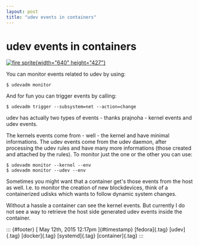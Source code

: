 ```yaml
---
layout: post
title: "udev events in containers"
---
```



udev events in containers
=========================

[![fire
sprite](https://c2.staticflickr.com/6/5204/5338475820_e72e898191_z.jpg){width="640"
height="427"}](https://www.flickr.com/photos/maxelman/5338475820 "fire sprite by Max Elman, auf Flickr")

You can monitor events related to udev by using:

    $ udevadm monitor

And for fun you can trigger events by calling:

    $ udevadm trigger --subsystem=net --action=change

udev has actually two types of events - thanks prajnoha - kernel events
and udev events.

The kernels events come from - well - the kernel and have minimal
informations. The udev events come from the udev daemon, after
processing the udev rules and have many more informations (those created
and attached by the rules). To monitor just the one or the other you can
use:

    $ udevadm monitor --kernel --env
    $ udevadm monitor --udev --env

Sometimes you might want that a container get's those events from the
host as well. I.e. to monitor the creation of new blockdevices, think of
a containerized udisks which wants to follow dynamic system changes.

Without a hassle a container can see the kernel events. But currently I
do not see a way to retrieve the host side generated udev events inside
the container.

::: {#footer}
[ May 12th, 2015 12:17pm ]{#timestamp} [fedora]{.tag} [udev]{.tag}
[docker]{.tag} [systemd]{.tag} [container]{.tag}
:::
